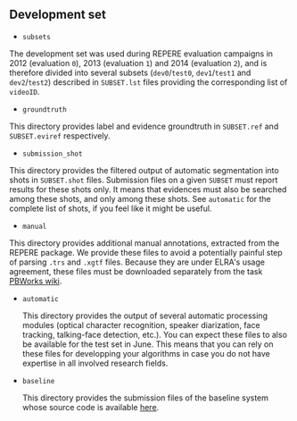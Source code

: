 
## Development set

* `subsets`

 The development set was used during REPERE evaluation campaigns in 2012 (evaluation `0`), 2013 (evaluation `1`) and 2014 (evaluation `2`), and is therefore divided into several subsets (`dev0`/`test0`, `dev1`/`test1` and `dev2`/`test2`) described in `SUBSET.lst` files providing the corresponding list of `videoID`.

* `groundtruth`

 This directory provides label and evidence groundtruth in `SUBSET.ref` and `SUBSET.eviref` respectively. 

* `submission_shot`

 This directory provides the filtered output of automatic segmentation into shots in `SUBSET.shot` files.
 Submission files on a given `SUBSET` must report results for these shots only.
 It means that evidences must also be searched among these shots, and only among these shots.
 See `automatic` for the complete list of shots, if you feel like it might be useful.

* `manual`

 This directory provides additional manual annotations, extracted from the REPERE package.
 We provide these files to avoid a potentially painful step of parsing `.trs` and `.xgtf` files.
 Because they are under ELRA's usage agreement, these files must be downloaded separately from the task [PBWorks wiki](http://mediaeval15.pbworks.com/w/page/95456627/PersonDiscovery).

* `automatic`

  This directory provides the output of several automatic processing modules (optical character recognition, speaker diarization, face tracking, talking-face detection, etc.).
  You can expect these files to also be available for the test set in June.
  This means that you can rely on these files for developping your algorithms in case you do not have expertise in all involved research fields. 

* `baseline`

  This directory provides the submission files of the baseline system whose source code is available [here](https://github.com/MediaevalPersonDiscoveryTask/baseline).
